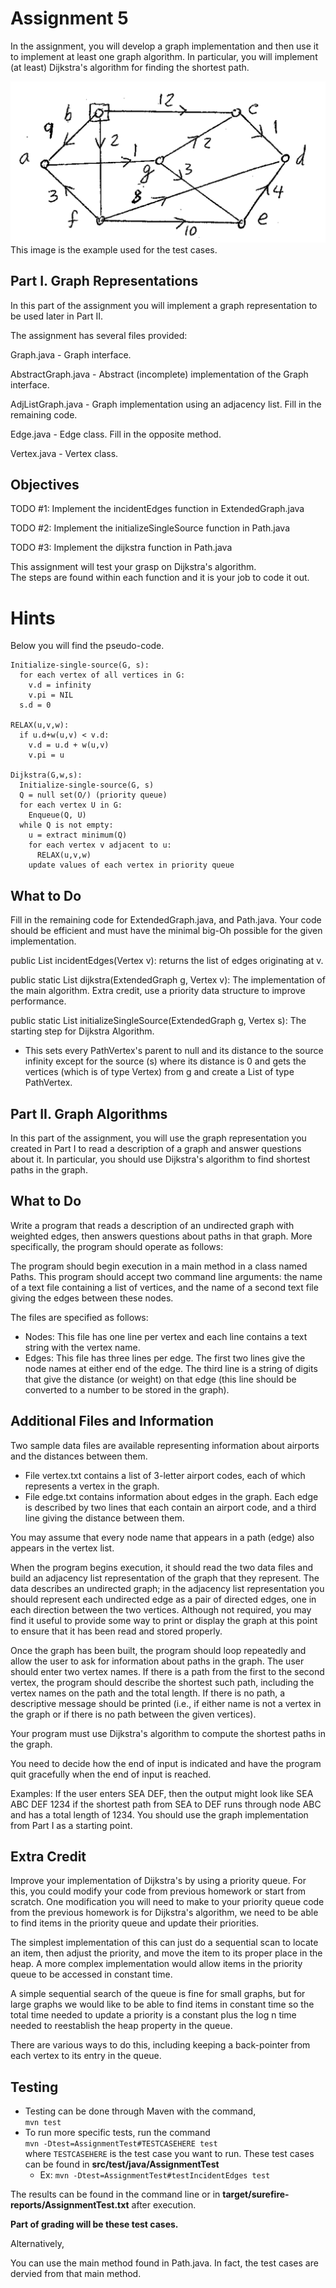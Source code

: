 	
# Assignment 5

In the assignment, you will develop a graph implementation and then use it to implement at least one graph algorithm. In particular, you will implement (at least) Dijkstra's algorithm for finding the shortest path.

![digraph](img.png)
This image is the example used for the test cases.

## Part I. Graph Representations

In this part of the assignment you will implement a graph representation to be used later in Part II.

The assignment has several files provided:

Graph.java - Graph interface.

AbstractGraph.java - Abstract (incomplete) implementation of the Graph interface.

AdjListGraph.java - Graph implementation using an adjacency list. Fill in the remaining code.

Edge.java - Edge class. Fill in the opposite method.

Vertex.java - Vertex class.

## Objectives

TODO #1: Implement the incidentEdges function in ExtendedGraph.java

TODO #2: Implement the initializeSingleSource function in Path.java

TODO #3: Implement the dijkstra function in Path.java

This assignment will test your grasp on Dijkstra's algorithm.  
The steps are found within each function and it is your job to code it out.  

# Hints  

Below you will find the pseudo-code.
```
Initialize-single-source(G, s):  
  for each vertex of all vertices in G:
    v.d = infinity
    v.pi = NIL
  s.d = 0
  
RELAX(u,v,w):
  if u.d+w(u,v) < v.d:
    v.d = u.d + w(u,v)
    v.pi = u

Dijkstra(G,w,s):
  Initialize-single-source(G, s)
  Q = null set(O/) (priority queue)
  for each vertex U in G:		
    Enqueue(Q, U)
  while Q is not empty:		
    u = extract minimum(Q)	
    for each vertex v adjacent to u:	
      RELAX(u,v,w)
    update values of each vertex in priority queue
```

## What to Do 

Fill in the remaining code for ExtendedGraph.java, and Path.java. Your code should be efficient and must have the minimal big-Oh possible for the given implementation.

public List<Edge> incidentEdges(Vertex v): returns the list of edges originating at v.

public static List<PathVertex> dijkstra(ExtendedGraph g, Vertex v): The implementation of the main algorithm. Extra credit, use a priority data structure to improve performance.

public static List<PathVertex> initializeSingleSource(ExtendedGraph g, Vertex s): The starting step for Dijkstra Algorithm.
* This sets every PathVertex's parent to null and its distance to the source infinity except for the source (s) where its distance is 0 and gets the vertices (which is of type Vertex) from g and create a List of type PathVertex.

## Part II. Graph Algorithms

In this part of the assignment, you will use the graph representation you created in Part I to read a description of a graph and answer questions about it. In particular, you should use Dijkstra's algorithm to find shortest paths in the graph.

## What to Do
Write a program that reads a description of an undirected graph with weighted edges, then answers questions about paths in that graph. More specifically, the program should operate as follows:

The program should begin execution in a main method in a class named Paths. This program should accept two command line arguments: the name of a text file containing a list of vertices, and the name of a second text file giving the edges between these nodes. 

The files are specified as follows:
* Nodes: This file has one line per vertex and each line contains a text string with the vertex name.
* Edges: This file has three lines per edge. The first two lines give the node names at either end of the edge. The third line is a string of digits that give the distance (or weight) on that edge (this line should be converted to a number to be stored in the graph).

## Additional Files and Information
Two sample data files are available representing information about airports and the distances between them. 
* File vertex.txt contains a list of 3-letter airport codes, each of which represents a vertex in the graph. 
* File edge.txt contains information about edges in the graph. Each edge is described by two lines that each contain an airport code, and a third line giving the distance between them. 

You may assume that every node name that appears in a path (edge) also appears in the vertex list.

When the program begins execution, it should read the two data files and build an adjacency list representation of the graph that they represent. The data describes an undirected graph; in the adjacency list representation you should represent each undirected edge as a pair of directed edges, one in each direction between the two vertices.
Although not required, you may find it useful to provide some way to print or display the graph at this point to ensure that it has been read and stored properly.

Once the graph has been built, the program should loop repeatedly and allow the user to ask for information about paths in the graph. The user should enter two vertex names. If there is a path from the first to the second vertex, the program should describe the shortest such path, including the vertex names on the path and the total length. If there is no path, a descriptive message should be printed (i.e., if either name is not a vertex in the graph or if there is no path between the given vertices).

Your program must use Dijkstra's algorithm to compute the shortest paths in the graph.

You need to decide how the end of input is indicated and have the program quit gracefully when the end of input is reached.

Examples: If the user enters SEA DEF, then the output might look like SEA ABC DEF 1234 if the shortest path from SEA to DEF runs through node ABC and has a total length of 1234.
You should use the graph implementation from Part I as a starting point.

## Extra Credit

Improve your implementation of Dijkstra's by using a priority queue. For this, you could modify your code from previous homework or start from scratch. One modification you will need to make to your priority queue code from the previous homework is for Dijkstra's algorithm, we need to be able to find items in the priority queue and update their priorities. 

The simplest implementation of this can just do a sequential scan to locate an item, then adjust the priority, and move the item to its proper place in the heap. A more complex implementation would allow items in the priority queue to be accessed in constant time. 

A simple sequential search of the queue is fine for small graphs, but for large graphs we would like to be able to find items in constant time so the total time needed to update a priority is a constant plus the log n time needed to reestablish the heap property in the queue. 

There are various ways to do this, including keeping a back-pointer from each vertex to its entry in the queue.


## Testing

* Testing can be done through Maven with the command, <br>
  `mvn test` <br>
* To run more specific tests, run the command <br>
  `mvn -Dtest=AssignmentTest#TESTCASEHERE test` <br>
  where `TESTCASEHERE` is the test case you want to run. These test cases can be found in **src/test/java/AssignmentTest** <br>
    * Ex:  `mvn -Dtest=AssignmentTest#testIncidentEdges test`

The results can be found in the command line or in **target/surefire-reports/AssignmentTest.txt** after execution.

**Part of grading will be these test cases.**

Alternatively,

You can use the main method found in Path.java. In fact, the test cases are dervied from that main method.

